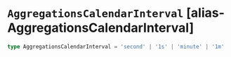 # `AggregationsCalendarInterval` [alias-AggregationsCalendarInterval]
```typescript
type AggregationsCalendarInterval = 'second' | '1s' | 'minute' | '1m' | 'hour' | '1h' | 'day' | '1d' | 'week' | '1w' | 'month' | '1M' | 'quarter' | '1q' | 'year' | '1y';
```
